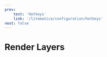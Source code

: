 ```yaml
---
prev:
    text: 'Hotkeys'
    link: '/litematica/configuration/hotkeys'
next: false
---
```


# Render Layers